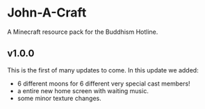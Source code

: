 # John-A-Craft
A Minecraft resource pack for the Buddhism Hotline. 



## v1.0.0
This is the first of many updates to come. In this update we added:
- 6 different moons for 6 different very special cast members!
- a entire new home screen with waiting music.
- some minor texture changes.
